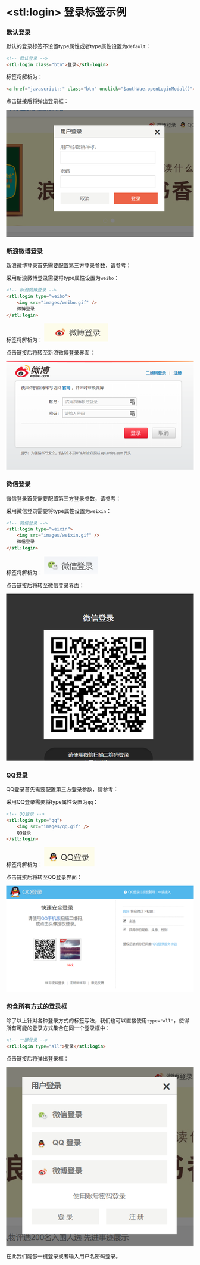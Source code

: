 # &lt;stl:login&gt; 登录标签示例

### 默认登录

默认的登录标签不设置type属性或者type属性设置为`default`：

```html
<!-- 默认登录 -->
<stl:login class="btn">登录</stl:login>
```

标签将解析为：
```html
<a href="javascript:;" class="btn" onclick="$authVue.openLoginModal()">登录</a>
```

点击链接后将弹出登录框：

![](assets/login/01.png)

### 新浪微博登录

新浪微博登录首先需要配置第三方登录参数，请参考：

采用新浪微博登录需要将type属性设置为`weibo`：

```html
<!-- 新浪微博登录 -->
<stl:login type="weibo">
    <img src="images/weibo.gif" />
    微博登录
</stl:login>
```

标签将解析为：
![](assets/login/02.png)

点击链接后将转至新浪微博登录界面：

![](assets/login/03.png)

### 微信登录

微信登录首先需要配置第三方登录参数，请参考：

采用微信登录需要将type属性设置为`weixin`：

```html
<!-- 微信登录 -->
<stl:login type="weixin">
    <img src="images/weixin.gif" />
    微信登录
</stl:login>
```

标签将解析为：
![](assets/login/04.png)

点击链接后将转至微信登录界面：

![](assets/login/05.png)

### QQ登录

QQ登录首先需要配置第三方登录参数，请参考：

采用QQ登录需要将type属性设置为`qq`：

```html
<!-- QQ登录 -->
<stl:login type="qq">
    <img src="images/qq.gif" />
    QQ登录
</stl:login>
```

标签将解析为：
![](assets/login/06.png)

点击链接后将转至QQ登录界面：

![](assets/login/07.png)

### 包含所有方式的登录框

除了以上针对各种登录方式的标签写法，我们也可以直接使用`type="all"`，使得所有可能的登录方式集合在同一个登录框中：

```html
<!-- 一键登录 -->
<stl:login type="all">登录</stl:login>
```

点击链接后将弹出登录框：

![](assets/login/08.png)

在此我们能够一键登录或者输入用户名密码登录。